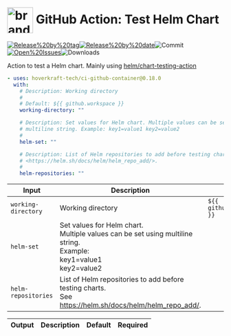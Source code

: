 <!-- start title -->

# <img src=".github/ghadocs/branding.svg" width="60px" align="center" alt="branding<icon:check-circle color:gray-dark>" /> GitHub Action: Test Helm Chart

<!-- end title -->
<!--
// jscpd:ignore-start
-->
<!-- start badges -->

<a href="https%3A%2F%2Fgithub.com%2Fhoverkraft-tech%2Fci-github-container%2Freleases%2Flatest"><img src="https://img.shields.io/github/v/release/hoverkraft-tech/ci-github-container?display_name=tag&sort=semver&logo=github&style=flat-square" alt="Release%20by%20tag" /></a><a href="https%3A%2F%2Fgithub.com%2Fhoverkraft-tech%2Fci-github-container%2Freleases%2Flatest"><img src="https://img.shields.io/github/release-date/hoverkraft-tech/ci-github-container?display_name=tag&sort=semver&logo=github&style=flat-square" alt="Release%20by%20date" /></a><img src="https://img.shields.io/github/last-commit/hoverkraft-tech/ci-github-container?logo=github&style=flat-square" alt="Commit" /><a href="https%3A%2F%2Fgithub.com%2Fhoverkraft-tech%2Fci-github-container%2Fissues"><img src="https://img.shields.io/github/issues/hoverkraft-tech/ci-github-container?logo=github&style=flat-square" alt="Open%20Issues" /></a><img src="https://img.shields.io/github/downloads/hoverkraft-tech/ci-github-container/total?logo=github&style=flat-square" alt="Downloads" />

<!-- end badges -->
<!--
// jscpd:ignore-end
-->
<!-- start description -->

Action to test a Helm chart. Mainly using [helm/chart-testing-action](https://github.com/helm/chart-testing-action)

<!-- end description -->
<!-- start contents -->
<!-- end contents -->
<!-- start usage -->

```yaml
- uses: hoverkraft-tech/ci-github-container@0.18.0
  with:
    # Description: Working directory
    #
    # Default: ${{ github.workspace }}
    working-directory: ""

    # Description: Set values for Helm chart. Multiple values can be set using
    # multiline string. Example: key1=value1 key2=value2
    #
    helm-set: ""

    # Description: List of Helm repositories to add before testing charts. See
    # <https://helm.sh/docs/helm/helm_repo_add/>.
    #
    helm-repositories: ""
```

<!-- end usage -->
<!-- start inputs -->

| **Input**                      | **Description**                                                                                                                      | **Default**                          | **Required** |
| ------------------------------ | ------------------------------------------------------------------------------------------------------------------------------------ | ------------------------------------ | ------------ |
| <code>working-directory</code> | Working directory                                                                                                                    | <code>${{ github.workspace }}</code> | **false**    |
| <code>helm-set</code>          | Set values for Helm chart.<br />Multiple values can be set using multiline string.<br />Example:<br /> key1=value1<br /> key2=value2 |                                      | **false**    |
| <code>helm-repositories</code> | List of Helm repositories to add before testing charts.<br />See <https://helm.sh/docs/helm/helm_repo_add/>.                         |                                      | **false**    |

<!-- end inputs -->
<!-- start outputs -->

| **Output** | **Description** | **Default** | **Required** |
| ---------- | --------------- | ----------- | ------------ |

<!-- end outputs -->
<!-- start [.github/ghadocs/examples/] -->
<!-- end [.github/ghadocs/examples/] -->
